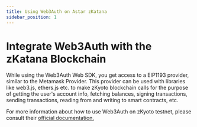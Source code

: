 ```yaml
---
title: Using Web3Auth on Astar zKatana
sidebar_position: 1
---
```


# Integrate Web3Auth with the zKatana Blockchain

While using the Web3Auth Web SDK, you get access to a EIP1193 provider, similar to the Metamask Provider. This provider can be used with libraries like web3.js, ethers.js etc. to make zKyoto blockchain calls for the purpose of getting the user's account info, fetching balances, signing transactions, sending transactions, reading from and writing to smart contracts, etc. 

For more information about how to use Web3Auth on zKyoto testnet, please consult their [official documentation.](https://web3auth.io/docs/connect-blockchain/evm/zkyoto)
